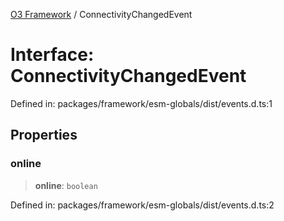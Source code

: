 [O3 Framework](../API.md) / ConnectivityChangedEvent

# Interface: ConnectivityChangedEvent

Defined in: packages/framework/esm-globals/dist/events.d.ts:1

## Properties

### online

> **online**: `boolean`

Defined in: packages/framework/esm-globals/dist/events.d.ts:2
